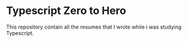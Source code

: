 # Typescript Zero to Hero
This repository contain all the resumes that I wrote while i was studying Typescript. 
